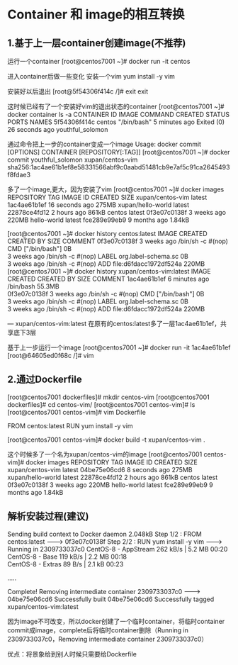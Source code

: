 # Container 和 image的相互转换

## 1.基于上一层container创建image(不推荐)

运行一个container
[root@centos7001 ~]# docker run -it centos

进入container后做一些变化
安装一个vim
yum install -y vim

安装好以后退出
[root@5f54306f414c /]# exit
exit



这时候已经有了一个安装好vim的退出状态的container
[root@centos7001 ~]# docker container ls -a
CONTAINER ID        IMAGE               COMMAND             CREATED             STATUS                      PORTS               NAMES
5f54306f414c        centos              "/bin/bash"         5 minutes ago       Exited (0) 26 seconds ago                       youthful_solomon



通过命令把上一步的container变成一个image
Usage:  docker commit [OPTIONS] CONTAINER [REPOSITORY[:TAG]]
[root@centos7001 ~]# docker commit youthful_solomon xupan/centos-vim
sha256:1ac4ae61b1ef8e58331566abf9c0aabd51481cb9e7af5c91ca2645493f8fdae3



多了一个image,更大，因为安装了vim
[root@centos7001 ~]# docker images
REPOSITORY          TAG                 IMAGE ID            CREATED             SIZE
xupan/centos-vim    latest              1ac4ae61b1ef        16 seconds ago      275MB
xupan/hello-world   latest              22878ce4fd12        2 hours ago         861kB
centos              latest              0f3e07c0138f        3 weeks ago         220MB
hello-world         latest              fce289e99eb9        9 months ago        1.84kB



[root@centos7001 ~]# docker history centos:latest 
IMAGE               CREATED             CREATED BY                                      SIZE                COMMENT
0f3e07c0138f        3 weeks ago         /bin/sh -c #(nop)  CMD ["/bin/bash"]            0B                  
<missing>           3 weeks ago         /bin/sh -c #(nop)  LABEL org.label-schema.sc  0B                  
<missing>           3 weeks ago         /bin/sh -c #(nop) ADD file:d6fdacc1972df524a  220MB               
[root@centos7001 ~]# docker history  xupan/centos-vim:latest 
IMAGE               CREATED             CREATED BY                                      SIZE                COMMENT
1ac4ae61b1ef        6 minutes ago       /bin/bash                                       55.3MB              
0f3e07c0138f        3 weeks ago         /bin/sh -c #(nop)  CMD ["/bin/bash"]            0B                  
<missing>           3 weeks ago         /bin/sh -c #(nop)  LABEL org.label-schema.sc  0B                  
<missing>           3 weeks ago         /bin/sh -c #(nop) ADD file:d6fdacc1972df524a  220MB 

— xupan/centos-vim:latest 在原有的centos:latest多了一层1ac4ae61b1ef，共享底下3层



基于上一步运行一个image
[root@centos7001 ~]# docker run -it 1ac4ae61b1ef
[root@64605ed0f68c /]# vim



## 2.通过Dockerfile

[root@centos7001 dockerfiles]# mkdir centos-vim
[root@centos7001 dockerfiles]# cd centos-vim/
[root@centos7001 centos-vim]# ls
[root@centos7001 centos-vim]# vim Dockerfile

FROM centos:latest
RUN yum install -y vim

[root@centos7001 centos-vim]# docker build -t xupan/centos-vim  .



这个时候多了一个名为xupan/centos-vim的image
[root@centos7001 centos-vim]# docker images
REPOSITORY          TAG                 IMAGE ID            CREATED             SIZE
xupan/centos-vim    latest              04be75e06cd6        8 seconds ago       275MB
xupan/hello-world   latest              22878ce4fd12        2 hours ago         861kB
centos              latest              0f3e07c0138f        3 weeks ago         220MB
hello-world         latest              fce289e99eb9        9 months ago        1.84kB



## 解析安装过程(建议)

Sending build context to Docker daemon  2.048kB
Step 1/2 : FROM centos:latest
 ---> 0f3e07c0138f
Step 2/2 : RUN yum install -y vim
 ---> Running in 2309733037c0
CentOS-8 - AppStream                            262 kB/s | 5.2 MB     00:20    
CentOS-8 - Base                                 119 kB/s | 2.2 MB     00:18    
CentOS-8 - Extras                                89  B/s | 2.1 kB     00:23

…..

Complete!
Removing intermediate container 2309733037c0
 ---> 04be75e06cd6
Successfully built 04be75e06cd6
Successfully tagged xupan/centos-vim:latest

因为image不可改变，所以docker创建了一个临时container，将临时container commit成image，complete后将临时container删除（Running in 2309733037c0，Removing intermediate container 2309733037c0）

优点：将景象给到别人时候只需要给Dockerfile